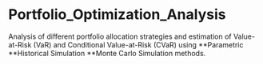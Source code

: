 # Portfolio_Optimization_Analysis
Analysis of different portfolio allocation strategies and estimation of Value-at-Risk (VaR) and Conditional Value-at-Risk (CVaR) using 
**Parametric
**Historical Simulation 
**Monte Carlo Simulation methods.

